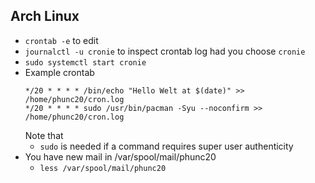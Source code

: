 ## Arch Linux
- `crontab -e` to edit
- `journalctl -u cronie` to inspect crontab log had you choose `cronie`
- `sudo systemctl start cronie`
- Example crontab
  ```
  */20 * * * * /bin/echo "Hello Welt at $(date)" >> /home/phunc20/cron.log
  */20 * * * * sudo /usr/bin/pacman -Syu --noconfirm >> /home/phunc20/cron.log
  ```
  Note that
    - `sudo` is needed if a command requires super user authenticity
- You have new mail in /var/spool/mail/phunc20
    - `less /var/spool/mail/phunc20`

